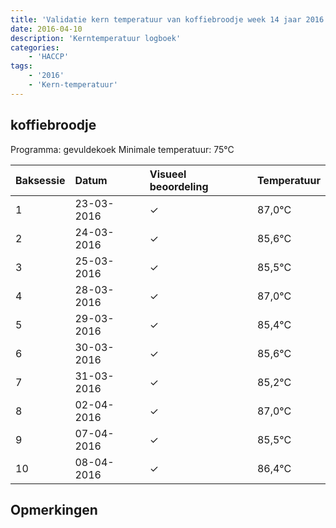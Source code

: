 ```yaml
---
title: 'Validatie kern temperatuur van koffiebroodje week 14 jaar 2016'
date: 2016-04-10
description: 'Kerntemperatuur logboek'
categories:
    - 'HACCP'
tags:
    - '2016'
    - 'Kern-temperatuur'
---
```


## koffiebroodje

Programma: gevuldekoek
Minimale temperatuur: 75°C

| Baksessie | Datum | Visueel beoordeling | Temperatuur |
|:---|:---|:---|:---|
| 1 | 23-03-2016 | &check; | 87,0°C |
| 2 | 24-03-2016 | &check; | 85,6°C |
| 3 | 25-03-2016 | &check; | 85,5°C |
| 4 | 28-03-2016 | &check; | 87,0°C |
| 5 | 29-03-2016 | &check; | 85,4°C |
| 6 | 30-03-2016 | &check; | 85,6°C |
| 7 | 31-03-2016 | &check; | 85,2°C |
| 8 | 02-04-2016 | &check; | 87,0°C |
| 9 | 07-04-2016 | &check; | 85,5°C |
| 10 | 08-04-2016 | &check; | 86,4°C |

## Opmerkingen


